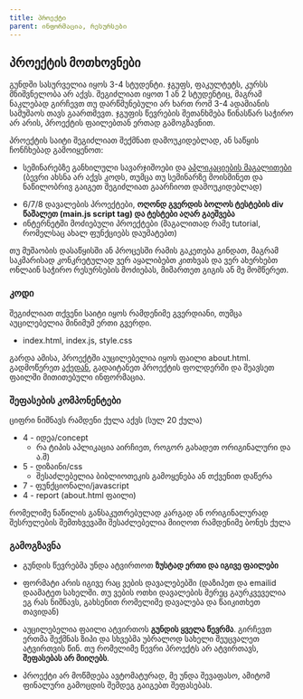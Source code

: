 ```yaml
---
title: პროექტი
parent: ინფორმაცია, რესურსები
---
```



## პროექტის მოთხოვნები
გუნდში სასურველია იყოს 3-4 სტუდენტი. ჯგუფს, ფაკულტეტს, კურსს მნიშვნელობა არ აქვს. შეგიძლიათ იყოთ 1 ან 2 სტუდენტიც, მაგრამ ნაკლებად გირჩევთ თუ დარწმუნებული არ ხართ რომ 3-4 ადამიანის სამუშაოს თავს გაართმევთ. ჯგუფის წევრების შეთანხმება წინასწარ საჭირო არ არის, პროექტის ფაილებთან ერთად გამოგზავნით.

პროექტის საიტი შეგიძლიათ შექმნათ დამოუკიდებლად, ან საწყის ჩონჩხებად გამოიყენოთ:

+ სემინარებზე განხილული სავარჯიშოები და <a href="https://freeuni-digital-technologies.github.io/application_examples">აპლიკაციების მაგალითები</a> (ბევრი ახსნა არ აქვს კოდს, თუმცა თუ სემინარზე მოისმინეთ და ნაწილობრივ გაიგეთ შეგიძლიათ გაარჩიოთ დამოუკიდებლად)
- 6/7/8 დავალების პროექტები, <strong>ოღონდ გვერდის ბოლოს ტესტების div წაშალეთ (main.js script tag) და ტესტები აღარ გაეშვება </strong>
- ინტერნეტში მოძიებული პროექტები (მაგალითად რამე tutorial, რომელსაც ახალ ფუნქციებს დაუმატებთ)

თუ მუშაობის დასაწყისში ან პროცესში რამის გაკეთება გინდათ, მაგრამ საკმარისად კონკრეტულად ვერ აყალიბებთ კითხვას და ვერ ახერხებთ ონლაინ საჭირო რესურსების მოძიებას, მიმართეთ გიგის ან მე მომწერეთ.  

### კოდი
შეგიძლიათ თქვენი საიტი იყოს რამდენიმე გვერდიანი, თუმცა აუცილებელია მინიმუმ ერთი გვერდი. 
- index.html, index.js, style.css

გარდა ამისა, პროექტში აუცილებელია იყოს ფაილი about.html. გადმოწერეთ [აქედან](https://freeuni-digital-technologies.github.io/webHwInterface/project/project.zip),  გადაიტანეთ პროექტის ფოლდერში და შეავსეთ ფაილში მითითებული ინფორმაცია. 


### შეფასების კომპონენტები
ციფრი ნიშნავს რამდენი ქულა აქვს (სულ 20 ქულა)
- 4 - იდეა/concept 
	- რა ტიპის აპლიკაცია აირჩიეთ, როგორ გახადეთ ორიგინალური და ა.შ)
- 5 - დიზაინი/css
	- შესაძლებელია ბიბლიოთეკის გამოყენება ან თქვენით დაწერა
- 7 - ფუნქციონალი/javascript
- 4 - report (about.html ფაილი)

რომელიმე ნაწილის განსაკუთრებულად კარგად ან ორიგინალურად შესრულების შემთხვევაში შესაძლებელია მიიღოთ რამდენიმე ბონუს ქულა



### გამოგზავნა
- გუნდის წევრებმა უნდა ატვირთოთ **ზუსტად ერთი და იგივე ფაილები**
- ფორმატი არის იგივე რაც ვების დავალებებში (დაზიპეთ და emailid დაამატეთ სახელში. თუ ვების ოთხი დავალების მერეც გაურკვეველია ეგ რას ნიშნავს, გახსენით რომელიმე დავალება და წაიკითხეთ თავიდან)
- აუცილებელია ფაილი ატვირთოს **გუნდის ყველა წევრმა**. გირჩევთ ერთმა შექმნას ზიპი და სხვებმა უბრალოდ სახელი შეუცვალეთ ატვირთვის წინ. თუ რომელიმე წევრი პროექტს არ ატვირთავს, **შეფასებას არ მიიღებს**.

- პროექტი არ მოწმდება ავტომატურად, მე უნდა შევაფასო, ამიტომ ფინალური გამოცდის შემდეგ გაიგებთ შეფასებას.